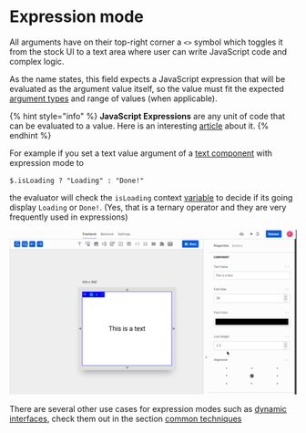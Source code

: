 # Expression mode

All arguments have on their top-right corner a `<>` symbol which toggles it from the stock UI to a text area where user can write JavaScript code and complex logic.

As the name states, this field expects a JavaScript expression that will be evaluated as the argument value itself, so the value must fit the expected [argument types](argument-types.md) and range of values \(when applicable\).

{% hint style="info" %}
**JavaScript Expressions** are any unit of code that can be evaluated to a value. Here is an interesting [article](https://medium.com/launch-school/javascript-expressions-and-statements-4d32ac9c0e74) about it.
{% endhint %}

For example if you set a text value argument of a [text component](../elements/text.md) with expression mode to 

```text
$.isLoading ? "Loading" : "Done!"
```

the evaluator will check the `isLoading` context [variable](../variables.md) to decide if its going display `Loading` or `Done!`. \(Yes, that is a ternary operator and they are very frequently used in expressions\)

![](../../../../.gitbook/assets/isloading.gif)

There are several other use cases for expression modes such as [dynamic interfaces](../../../../tutorials/common-tecniques/dynamic-interfaces.md), check them out in the section [common techniques](../../../../tutorials/common-tecniques/)

